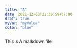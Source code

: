```yaml
---
title: "A"
date: 2021-12-03T22:39:59+07:00
draft: true
myVar: "myValue"
color: "blue"
---
```


This is A markdown file
